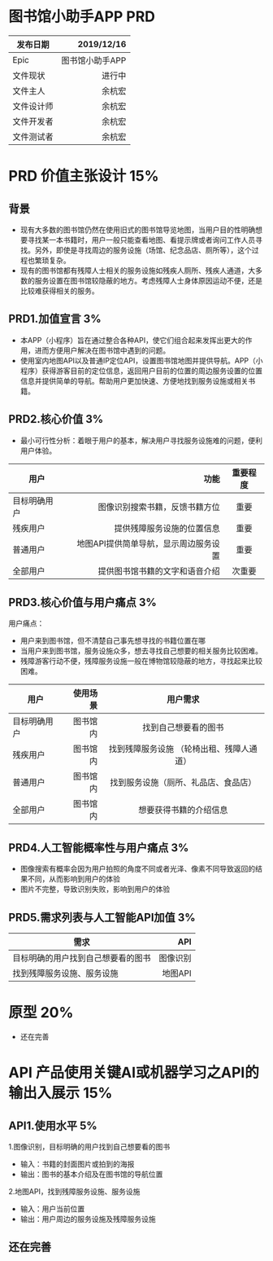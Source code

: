 #  图书馆小助手APP PRD


|   发布日期      | 2019/12/16    | 
| --------   | -----:  | 
| Epic         | 图书馆小助手APP     | 
| 文件现状       | 进行中    | 
| 文件主人       | 余杭宏    | 
| 文件设计师     | 余杭宏    |
| 文件开发者     | 余杭宏    |
| 文件测试者     | 余杭宏  |

#  PRD 价值主张设计 15%
##  背景
-  现有大多数的图书馆仍然在使用旧式的图书馆导览地图，当用户目的性明确想要寻找某一本书籍时，用户一般只能查看地图、看提示牌或者询问工作人员寻找。另外，即使是寻找周边的服务设施（场馆、纪念品店、厕所等），这个过程也繁琐复杂。
-  现有的图书馆都有残障人士相关的服务设施如残疾人厕所、残疾人通道，大多数的服务设置在图书馆较隐蔽的地方。考虑残障人士身体原因运动不便，还是比较难获得相关的服务。
##  PRD1.加值宣言 3%
-  本APP（小程序）旨在通过整合各种API，使它们组合起来发挥出更大的作用，进而方便用户解决在图书馆中遇到的问题。
-  使用室内地图API以及普通IP定位API，设置图书馆地图并提供导航。APP（小程序）获得游客目前的定位信息，返回用户目前的位置的周边服务设置的位置信息并提供简单的导航。帮助用户更加快速、方便地找到服务设施或相关书籍。

##  PRD2.核心价值 3%

-  最小可行性分析：着眼于用户的基本，解决用户寻找服务设施难的问题，便利用户体验。    

| 用户        | 功能    | 重要程度     |
| --------   | -----:  | :----: |
| 目标明确用户        | 图像识别搜索书籍，反馈书籍方位     | 重要    |
| 残疾用户       | 提供残障服务设施的位置信息    | 重要     |
| 普通用户       | 地图API提供简单导航，显示周边服务设置  | 重要   |
| 全部用户       | 提供图书馆书籍的文字和语音介绍  | 次重要   |

##  PRD3.核心价值与用户痛点 3%
用户痛点：    
-  用户来到图书馆，但不清楚自己事先想寻找的书籍位置在哪     
-  当用户来到图书馆，服务设施众多，想去寻找自己想要的相关服务比较困难。
-  残障游客行动不便，残障服务设施一般在博物馆较隐蔽的地方，寻找起来比较困难。

| 用户        | 使用场景    | 用户需求     |
| --------   | -----:  | :----: |
| 目标明确用户        | 图书馆内     | 找到自己想要看的图书    |
| 残疾用户       | 图书馆内    | 找到残障服务设施 （轮椅出租、残障人通道）     |
| 普通用户       | 图书馆内  | 找到服务设施（厕所、礼品店、食品店）   |
| 全部用户       | 图书馆内  | 想要获得书籍的介绍信息   |

##  PRD4.人工智能概率性与用户痛点 3%
-  图像搜索有概率会因为用户拍照的角度不同或者光泽、像素不同导致返回的结果不同，从而影响到用户的体验
-  图片不完整，导致识别失败，影响到用户的体验

##  PRD5.需求列表与人工智能API加值 3%

|   需求      | API    | 
| --------   | -----:  | 
| 目标明确的用户找到自己想要看的图书         | 图像识别     | 
| 找到残障服务设施、服务设施       | 地图API    | 



#  原型 20%


-  还在完善


#  API 产品使用关键AI或机器学习之API的输出入展示 15%

##  API1.使用水平 5%
1.图像识别，目标明确的用户找到自己想要看的图书    
-  输入：书籍的封面图片或拍到的海报
-  输出：图书的基本介绍及在图书馆的导航位置    

2.地图API，找到残障服务设施、服务设施    
-  输入：用户当前位置
-  输出：用户周边的服务设施及残障服务设施

##  还在完善




















     
